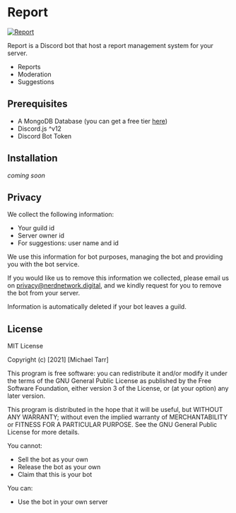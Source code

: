 # Report

<a href="https://top.gg/bot/723251320705777694">
    <img src="https://top.gg/api/widget/723251320705777694.svg" alt="Report" />
</a>

Report is a Discord bot that host a report management system for your server.

  - Reports
  - Moderation
  - Suggestions

## Prerequisites

- A MongoDB Database (you can get a free tier [here](https://www.mongodb.com/cloud/atlas))
- Discord.js ^v12
- Discord Bot Token

## Installation
*coming soon*

## Privacy

We collect the following information:
- Your guild id
- Server owner id
- For suggestions: user name and id

We use this information for bot purposes, managing the bot and providing you with the bot service.

If you would like us to remove this information we collected, please email us on privacy@nerdnetwork.digital, and we kindly request for you to remove the bot from your server.

Information is automatically deleted if your bot leaves a guild.

## License

MIT License

Copyright (c) [2021] [Michael Tarr]

This program is free software: you can redistribute it and/or modify
it under the terms of the GNU General Public License as published by
the Free Software Foundation, either version 3 of the License, or
(at your option) any later version.

This program is distributed in the hope that it will be useful,
but WITHOUT ANY WARRANTY; without even the implied warranty of
MERCHANTABILITY or FITNESS FOR A PARTICULAR PURPOSE.  See the
GNU General Public License for more details.

You cannot:
- Sell the bot as your own
- Release the bot as your own
- Claim that this is your bot

You can:
- Use the bot in your own server
